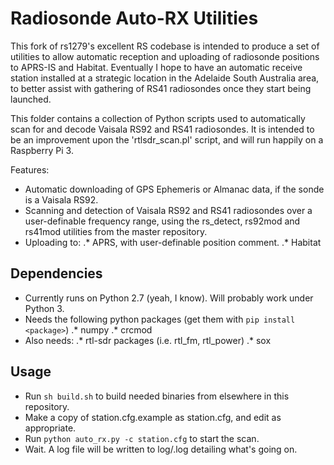 Radiosonde Auto-RX Utilities
============================
This fork of rs1279's excellent RS codebase is intended to produce a set of utilities to allow automatic
reception and uploading of radiosonde positions to APRS-IS and Habitat. 
Eventually I hope to have an automatic receive station installed at a strategic location in the 
Adelaide South Australia area, to better assist with gathering of RS41 radiosondes once they start being
launched.

This folder contains a collection of Python scripts used to automatically scan for and decode Vaisala RS92 and RS41 radiosondes.
It is intended to be an improvement upon the 'rtlsdr_scan.pl' script, and will run happily on a Raspberry Pi 3. 

Features:
* Automatic downloading of GPS Ephemeris or Almanac data, if the sonde is a Vaisala RS92.
* Scanning and detection of Vaisala RS92 and RS41 radiosondes over a user-definable frequency range, using the rs_detect, rs92mod and rs41mod utilities from the master repository. 
* Uploading to:
.* APRS, with user-definable position comment.
.* Habitat

Dependencies
------------
* Currently runs on Python 2.7 (yeah, I know). Will probably work under Python 3.
* Needs the following python packages (get them with `pip install <package>`)
.* numpy
.* crcmod
* Also needs:
.* rtl-sdr packages (i.e. rtl_fm, rtl_power)
.* sox

Usage
-----
* Run `sh build.sh` to build needed binaries from elsewhere in this repository.
* Make a copy of station.cfg.example as station.cfg, and edit as appropriate.
* Run `python auto_rx.py -c station.cfg` to start the scan.
* Wait. A log file will be written to log/<timestamp>.log detailing what's going on.

